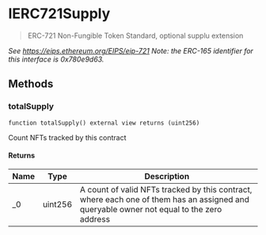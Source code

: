 # IERC721Supply



> ERC-721 Non-Fungible Token Standard, optional supplu extension



*See https://eips.ethereum.org/EIPS/eip-721  Note: the ERC-165 identifier for this interface is 0x780e9d63.*

## Methods

### totalSupply

```solidity
function totalSupply() external view returns (uint256)
```

Count NFTs tracked by this contract




#### Returns

| Name | Type | Description |
|---|---|---|
| _0 | uint256 | A count of valid NFTs tracked by this contract, where each one of  them has an assigned and queryable owner not equal to the zero address




